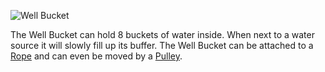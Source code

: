 ![Well Bucket](block:betterwithmods:bucket)

The Well Bucket can hold 8 buckets of water inside. When next to a water source it will slowly fill up its buffer. The Well Bucket can be attached to a [Rope](../items/rope.md) and can even be moved by a [Pulley](pulley.md).